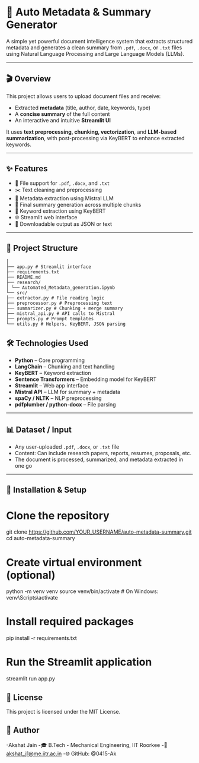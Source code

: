 # 📄 Auto Metadata & Summary Generator

A simple yet powerful document intelligence system that extracts structured metadata and generates a clean summary from `.pdf`, `.docx`, or `.txt` files using Natural Language Processing and Large Language Models (LLMs).

---

## 🎬 Overview

This project allows users to upload document files and receive:

- Extracted **metadata** (title, author, date, keywords, type)
- A **concise summary** of the full content
- An interactive and intuitive **Streamlit UI**

It uses **text preprocessing, chunking, vectorization**, and **LLM-based summarization**, with post-processing via KeyBERT to enhance extracted keywords.

---

## ✨ Features

- 📂 File support for `.pdf`, `.docx`, and `.txt`
- ✂️ Text cleaning and preprocessing
- 📑 Metadata extraction using Mistral LLM
- 🧠 Final summary generation across multiple chunks
- 🧷 Keyword extraction using KeyBERT
- 🌐 Streamlit web interface
- 💾 Downloadable output as JSON or text

---

## 📁 Project Structure

   ```  automatic-metadata-summary-generation/
│
├── app.py # Streamlit interface
├── requirements.txt
├── README.md
├── research/
│ └── Automated_Metadata_generation.ipynb
└── src/
├── extractor.py # File reading logic
├── preprocessor.py # Preprocessing text
├── summarizer.py # Chunking + merge summary
├── mistral_api.py # API calls to Mistral
├── prompts.py # Prompt templates
└── utils.py # Helpers, KeyBERT, JSON parsing
```

## 🛠️ Technologies Used

- **Python** – Core programming
- **LangChain** – Chunking and text handling
- **KeyBERT** – Keyword extraction
- **Sentence Transformers** – Embedding model for KeyBERT
- **Streamlit** – Web app interface
- **Mistral API** – LLM for summary + metadata
- **spaCy / NLTK** – NLP preprocessing
- **pdfplumber / python-docx** – File parsing

---

## 📊 Dataset / Input

- Any user-uploaded `.pdf`, `.docx`, or `.txt` file
- Content: Can include research papers, reports, resumes, proposals, etc.
- The document is processed, summarized, and metadata extracted in one go

---

## 🚀 Installation & Setup


# Clone the repository
git clone https://github.com/YOUR_USERNAME/auto-metadata-summary.git
cd auto-metadata-summary

# Create virtual environment (optional)
python -m venv venv
source venv/bin/activate        # On Windows: venv\Scripts\activate

# Install required packages
pip install -r requirements.txt

# Run the Streamlit application
streamlit run app.py


## 📝 License
This project is licensed under the MIT License.


## 👤 Author
-Akshat Jain
-🎓 B.Tech - Mechanical Engineering, IIT Roorkee
-📧 akshat_j1@me.iitr.ac.in
-🌐 GitHub: @0415-Ak
